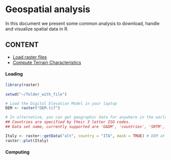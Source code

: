 # Geospatial analysis

In this document we present some common analysis to download, handle and visualize spatial data in R. 

## CONTENT 

* [Load raster files](#Loading)
* [Compute Terrain Characteristics](#Computing)


#### Loading

```r
library(raster)
 
setwd("~/folder_with_file")

# Load the Digital Elevation Model in your laptop 
DEM <- raster("DEM.tif")

# In alternative, you can get geographic data for anywhere in the world.
## Countries are specified by their 3 letter ISO codes.
## Data set name, currently supported are 'GADM', 'countries', 'SRTM', 'alt', and 'worldclim'

Italy <- raster::getData("alt", country = "ITA", mask = TRUE) # DEM at 90 resolution
raster::plot(Italy)

```

#### Computing
